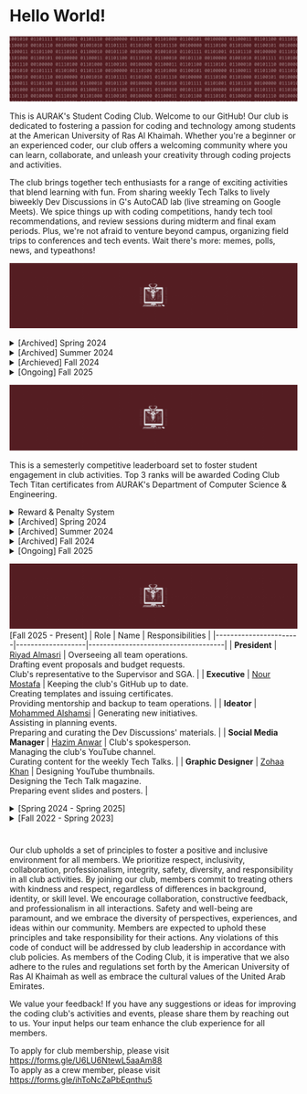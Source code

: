 # Hello World!
![](motto.gif)

This is AURAK's Student Coding Club. Welcome to our GitHub! Our club is dedicated to fostering a passion for coding and technology among students at the American University of Ras Al Khaimah. Whether you're a beginner or an experienced coder, our club offers a welcoming community where you can learn, collaborate, and unleash your creativity through coding projects and activities.

The club brings together tech enthusiasts for a range of exciting activities that blend learning with fun. From sharing weekly Tech Talks to lively biweekly Dev Discussions in G's AutoCAD lab (live streaming on Google Meets). We spice things up with coding competitions, handy tech tool recommendations, and review sessions during midterm and final exam periods. Plus, we're not afraid to venture beyond campus, organizing field trips to conferences and tech events. Wait there's more: memes, polls, news, and typeathons!

![](achievements.gif)

<details>
  <summary> [Archived] Spring 2024 </summary>

- [x] Renovate all of the club's brand graphics.
- [x] Establish an online presence on Github, YouTube, and Email.
- [x] Advertise vacant positions. (x3) 
- [x] Hire a new management team.
- [x] Acquire department faculty sponsors.
- [x] Establish Tech Talks: the weekly news, announcements, projects, polls, and memes post.
- [x] Establish Dev Discussions: 4 meet-ups per semester where we cover some extracurricular CS topics.
- [x] Establish Review Rounds: the YT review videos posted to aid students in preparing for their midterms and finals at AURAK.
- [x] [Winning Most Active Student Club Award.](cert.png)

**Total number of Tech Talks posted: 8** <br>
**Total number of Dev Discussions hosted: 2** <br>
**Total number of Review Rounds posted: 4** <br>
**Total number of events organized: 0** <br>
</details>

<details>
  <summary> [Archived] Summer 2024 </summary>

- [x] Hire a team of reviewers for Review Rounds.
- [x] Rebrand Tech Talk as a magazine.
- [x] Hire a graphic designer.
- [x] Books & Bytes collab with the Book Club. Created a tech-themed summer reading list and hosted an online reflective discussion. 

**Total number of Tech Talks posted: 9** <br>
**Total number of Dev Discussions hosted: 0** <br>
**Total number of Review Rounds posted: 2** <br>
**Total number of events organized: 1** <br>
</details>

<details>
  <summary> [Archieved] Fall 2024 </summary>

- [x] Participate in AURAK's club fair (banner, brochures, posters, typathons, and personality tests).
- [x] Renovate the Tech Titans Rewards & Penalties system.
- [x] Organize a trip to Wetex 2024.
- [x] Organize the department orientation event for freshmen `cout << "Hello World!";`
- [x] Collab with the Gaming Club on the Rubik's Cube event.
- [x] Collab with the Volunteering Club on the Rubik's Cube event.
- [x] Collab with Music Club on "Experience the Sound of Code" Dev Discussion.
- [x] [Winning Most Active Student Club Award.](cert2.jpg)

**Total number of Tech Talks posted: 10** <br>
**Total number of Dev Discussions hosted: 4** <br>
**Total number of Review Rounds posted: 4** <br>
**Total number of events organized: 4** <br>
</details>

<details>
  <summary> [Ongoing] Fall 2025 </summary>

 

**Total number of Tech Talks posted: 1** <br>
**Total number of Dev Discussions hosted: 0** <br>
**Total number of Review Rounds posted: 0** <br>
**Total number of events organized: 0** <br>
**Total amount of budget used: 0 AED** <br>
</details>

![](techtitans.gif)

This is a semesterly competitive leaderboard set to foster student engagement in club activities. Top 3 ranks will be awarded Coding Club Tech Titan certificates from AURAK's Department of Computer Science & Engineering.

<details>
  <summary> Reward & Penalty System</summary>
  
As of Fall 2024, the points accumulate through a binary-themed multiplier system. Every member of the club starts at 1 by default and enters the leaderboard once they activate a multiplier. Keep an eye out for the penalty system!

- **(pts x 2)** for voting on Tech Talk polls and staying engaged.
- **(pts x 4)** for getting featured in the programming memes competition.
- **(pts x 4)** for attending Dev Discussions.
- **(pts x 4)** for engaging in any requested volunteering activities/gigs.
- **(pts x 4)** for releasing major updates to an already submitted project.
- **(pts x 8)** for getting 1st place in typeathons.
- **(pts x 8)** for getting 1st place in a mentimeter question.
- **(pts x 8)** for participating in official coding club competitions.
- **(pts x 16)** for submitting a project to showcase in Dev Discussions.
- **(pts x 32)** for winning a 1st, 2nd, or 3rd place in official coding club competitions.
- **(pts x 32)** for winning best submitted project of the semester (including personal and course projects.)
- **(pts / 2)** for failing to meet the responsibilities of a volunteer position within the club.
- **(pts / 4)** for repeatedly ignoring club guidelines or expectations.
- **(pts / 8)** for plagiarism or cheating in any club competitions or events.

</details>

<details>
  <summary>[Archived] Spring 2024</summary>
<br>

| Rank | Member     |Major | Score |
|:----:|:----------:|:-----:|:-----:|
|🏆| **Ahmed Abuhajjaj**   | Artificial Intelligence | **55** |
|🥈| **Muhammad Mbarak**  | Artificial Intelligence | **40** |
|🥈| **Maram Sabri**  | Artificial Intelligence | **40** |
|🥉| **Abdulghani Sabbagh**  | Computer Engineering |**35** |
| **4**| **Zohaa Khan** | Mass Communication | **30** |
| **5**| **Fares Masarani**  | Artificial Intelligence | **20** |
| **5**| **Hinad Fransis**  | Artificial Intelligence |**20** |
| **6**| **Urita Sadallah**| Computer Science | **15** |
| **6**| **Abdullah Yousef**  | Computer Engineering| **15** |
| **6**| **Asma Aldhaibani**  | Computer Engineering | **15** |
| **7**| **Lina Abdalmajeed** | Artificial Intelligence | **10** |
| **7**|  **Abin Devarajan**  | Computer Engineering | **10** |
| **7**| **Nada Mohamed**  | Computer Engineering | **10** |
| **8**| **Kamel Mostafa**  | Computer Engineering | **5** |
| **8**| **Yousef Al Hayek**  | Artificial Intelligence | **5** |
| **8**| **Kirubel Mamo**  | Computer Science | **5** |
| **8**| **Aqsa Malik**  | Computer Science | **5** |
| **8**| **Ahaad Hussein**  | Computer Science | **5** |

<details>
  <summary>Major Wars</summary>
<br>

|&nbsp;&nbsp;&nbsp;&nbsp;&nbsp;&nbsp;&nbsp;&nbsp;&nbsp;&nbsp;&nbsp;&nbsp;&nbsp;&nbsp;&nbsp;&nbsp;&nbsp;&nbsp;&nbsp;&nbsp;&nbsp;&nbsp;&nbsp;&nbsp;&nbsp;&nbsp;&nbsp;&nbsp; **Rank** &nbsp;&nbsp;&nbsp;&nbsp;&nbsp;&nbsp;&nbsp;&nbsp;&nbsp;&nbsp;&nbsp;&nbsp;&nbsp;&nbsp;&nbsp;&nbsp;&nbsp;&nbsp;&nbsp;&nbsp;&nbsp;&nbsp;&nbsp;&nbsp;&nbsp;&nbsp;&nbsp;&nbsp;| &nbsp;&nbsp;&nbsp;&nbsp;&nbsp;&nbsp;&nbsp;&nbsp;&nbsp;&nbsp;&nbsp;&nbsp;&nbsp;&nbsp;&nbsp;&nbsp;&nbsp;&nbsp;&nbsp;&nbsp;&nbsp;&nbsp;&nbsp;&nbsp;&nbsp;&nbsp;&nbsp; **Major** &nbsp;&nbsp;&nbsp;&nbsp;&nbsp;&nbsp;&nbsp;&nbsp;&nbsp;&nbsp;&nbsp;&nbsp;&nbsp;&nbsp;&nbsp;&nbsp;&nbsp;&nbsp;&nbsp;&nbsp;&nbsp;&nbsp;&nbsp;&nbsp;&nbsp;&nbsp;&nbsp;| &nbsp;&nbsp;&nbsp;&nbsp;&nbsp;&nbsp;&nbsp;&nbsp;&nbsp;&nbsp;&nbsp;&nbsp;&nbsp;&nbsp;&nbsp;&nbsp;&nbsp;&nbsp;&nbsp;&nbsp;&nbsp;&nbsp;&nbsp;&nbsp;&nbsp;&nbsp;&nbsp; **Score** &nbsp;&nbsp;&nbsp;&nbsp;&nbsp;&nbsp;&nbsp;&nbsp;&nbsp;&nbsp;&nbsp;&nbsp;&nbsp;&nbsp;&nbsp;&nbsp;&nbsp;&nbsp;&nbsp;&nbsp;&nbsp;&nbsp;&nbsp;&nbsp;&nbsp;&nbsp;&nbsp;|
|:-----:|:------------------------:|:-------:|
|🏆| **Artificial Intelligence**   | **190** |
|🥈| **Computer Engineering**  | **90** |
|🥉| **Mass Communication**   | **30** |
|🥉| **Computer Science**   |**30** |

</details>

</details>

<details>
  <summary>[Archived] Summer 2024</summary>
  
<br>

| Rank | Member     | Major | Score |
|:----:|:----------:|:-----:|:-----:|
|🏆| **Abdulghani Sabbagh** | Computer Engineering | **75** |
|🥈| **Maram Sabri**  | Artificial Intelligence |**35** |
|🥈| **Kamel Mostafa**  | Computer Engineering | **35** |
|🥉| **Asma Aldhaibani**  | Computer Engineering | **20** |
| 4 | **Abdullah Yousef**  | Computer Engineering | **15** |
| 4 | **Ali Aldahmani**  | Artificial Intelligence | **15** |
| 4 | **Urita Sadallah**  | Computer Science | **15** |
| 4 | **Sulaiman Qeer**  | Artificial Intelligence | **15** |
| 4 | **Mohamed Abouissa**  | Computer Engineering | **15** |
| 6 | **Ahaad Hussein**  | Computer Science | **15** |
| 5 | **Tia Othman**  | Artificial Intelligence | **10** | 
| 5 | **Zohaa Khan**  | Mass Communication | **10** |
| 5 | **Ahmed Abuhajjaj**   | Artificial Intelligence | **10** |
| 5 | **Samar Assaf**  | Artificial Intelligence | **10** |
| 6 | **Mazen Eltawil**  | Artificial Intelligence | **5** |
| 6 | **Muhammad Mbarak**  | Artificial Intelligence | **5** |
| 6 | **Hassan Mashaal**  | Electrical Engineering | **5** |
| 6 | **Areeba Atique**  | Computer Science | **5** |
| 6 | **Abdulla Alshehhi**  | Artificial Intelligence | **5** |
| 6 | **Muhammed Shafi**  | Computer Engineering | **5** |
| 6 | **Hamda Alali**  | Artificial Intelligence | **5** |
| 6 | **Khaula Khamis**  | Computer Science | **5** |
| 6 | **Ahmed Albakr**  | Artificial Intelligence | **5** |

<details>
  <summary>Major Wars</summary>
<br>

|&nbsp;&nbsp;&nbsp;&nbsp;&nbsp;&nbsp;&nbsp;&nbsp;&nbsp;&nbsp;&nbsp;&nbsp;&nbsp;&nbsp;&nbsp;&nbsp;&nbsp;&nbsp;&nbsp;&nbsp;&nbsp;&nbsp;&nbsp;&nbsp;&nbsp;&nbsp;&nbsp;&nbsp; **Rank** &nbsp;&nbsp;&nbsp;&nbsp;&nbsp;&nbsp;&nbsp;&nbsp;&nbsp;&nbsp;&nbsp;&nbsp;&nbsp;&nbsp;&nbsp;&nbsp;&nbsp;&nbsp;&nbsp;&nbsp;&nbsp;&nbsp;&nbsp;&nbsp;&nbsp;&nbsp;&nbsp;&nbsp;| &nbsp;&nbsp;&nbsp;&nbsp;&nbsp;&nbsp;&nbsp;&nbsp;&nbsp;&nbsp;&nbsp;&nbsp;&nbsp;&nbsp;&nbsp;&nbsp;&nbsp;&nbsp;&nbsp;&nbsp;&nbsp;&nbsp;&nbsp;&nbsp;&nbsp;&nbsp;&nbsp; **Major** &nbsp;&nbsp;&nbsp;&nbsp;&nbsp;&nbsp;&nbsp;&nbsp;&nbsp;&nbsp;&nbsp;&nbsp;&nbsp;&nbsp;&nbsp;&nbsp;&nbsp;&nbsp;&nbsp;&nbsp;&nbsp;&nbsp;&nbsp;&nbsp;&nbsp;&nbsp;&nbsp;| &nbsp;&nbsp;&nbsp;&nbsp;&nbsp;&nbsp;&nbsp;&nbsp;&nbsp;&nbsp;&nbsp;&nbsp;&nbsp;&nbsp;&nbsp;&nbsp;&nbsp;&nbsp;&nbsp;&nbsp;&nbsp;&nbsp;&nbsp;&nbsp;&nbsp;&nbsp;&nbsp; **Score** &nbsp;&nbsp;&nbsp;&nbsp;&nbsp;&nbsp;&nbsp;&nbsp;&nbsp;&nbsp;&nbsp;&nbsp;&nbsp;&nbsp;&nbsp;&nbsp;&nbsp;&nbsp;&nbsp;&nbsp;&nbsp;&nbsp;&nbsp;&nbsp;&nbsp;&nbsp;&nbsp;|
|:-----:|:------------------------:|:-------:|
|🏆| **Computer Engineering**   | **165** |
|🥈| **Artificial Intelligence**  | **110** |
|🥉| **Computer Science**   | **40** |
|**4**| **Mass Communication**   |**10** |
|**5**| **Electrical Engineering** | **5** |

</details>
</details>

<details>
  <summary>[Archived] Fall 2024</summary>
  
<br>

| Rank | Member     | Major | Score |
|:----:|:----------:|:-----:|:-----:|
|🏆| **Abdulghani Sabbagh** | Computer Engineering | **590,295,810,358,705,651,712** |
|🥈| **Fares Masarani**  | Artificial Intelligence | **18,446,744,073,709,551,616** |
|🥉| **Aashif**  | Electrical Engineering | **281,474,976,710,656** |
|**4**| **Arsh Khan**  | Mechanical Engineering | **8,589,934,592** |
|**5**| **Maram Sabri**  | Artificial Intelligence |**4,294,967,296** |
|**5**| **Abdullah Yousef**  | Computer Engineering | **4,294,967,296** |
|**6**| **Hinad Fransis**  | Artificial Intelligence |**268,435,456** |
|**7**| **Ahmed Abuhajjaj**   | Artificial Intelligence | **16,777,216** |
|**8**| **Kamel Mostafa**  | Computer Engineering | **4,194,304** |
|**9**| **Aleksei Kovalev**  | Computer Science | **131,072** |
|**10**| **Mahmoud Khalaf**  | Artificial Intelligence | **65,536** |
|**11**| **Mohammed Sadiq**  | Computer Engineering | **32,768** |
|**11**| **Mayaz Bakoura**  | Computer Science | **32,768** |
|**12**| **Litik Aswani**  | Artificial Intelligence | **8,192** |
|**12**| **Basheer**  | Artificial Intelligence | **8,192** |
|**13**| **Urita Sadallah**  | Computer Science | **4,096** |
|**14**| **Muhamed Nor**  | Artificial Intelligence | **2,048** |
|**14**| **Omar Alnuaimi**  | Computer Engineering | **2,048** |
|**15**| **Nada Elkadi**  | Computer Science | **1,024** |
|**15**| **Areedah Atta**  | Artificial Intelligence | **1,024** |
|**15**| **Loai Hassan**  | Chemical Engineering | **1,024** |
|**16**| **Samuel Joshy**  | Mechanical Engineering | **512** |
|**17**| **Yousef Al Hayek**  | Artificial Intelligence | **256** |
|**18**| **Taha Tunkiwala**  | Computer Engineering | **128** |
|**19**| **Karam Al Tawashi**  | Mechanical Engineering | **64** |
|**19**| **Yazan Qazzaz**  | Mechanical Engineering | **64** |
|**20**| **Ahaad Seif**  | Computer Science | **32** |
|**20**| **Eisa Hafiz**  | Computer Science | **32** |
|**20**| **Andrey**  | Computer Science | **32** |
|**20**| **Abijith Vathukkad**  | Computer Engineering | **32** |
|**21**| **Husain Para**  | Computer Science | **16** |
|**21**| **Alaa Eddin**  | Artificial Intelligence | **16** |
|**21**| **Nada Osama Mohamed**  | Computer Engineering | **16** |
|**21**| **Edwin Anthony**  | Computer Engineering | **16** |
|**21**| **Mariam Awad**  | Biotechnology | **16** |
|**21**| **Abinraj Bhaskaran**  | Computer Engineering | **16** |
|**22**| **Fazil**  | Computer Engineering | **8** |
|**22**| **Lougin**  | Architecture | **8** |
|**22**| **Farah**  | Business | **8** |
|**22**| **Lana Zanneh**  | Computer Science | **8** |
|**22**| **Hamza Khalid**  | Computer Engineering | **8** |
|**22**| **Ali Alteneiji**  | Artificial Intelligence | **8** |
|**22**| **Mohamed Abusaada**  | Computer Engineering | **8** |
|**22**| **Areej**  | Biotechnology | **8** |
|**22**| **Asma Aldhaibani**  | Computer Engineering | **8** |
|**22**| **Sulaiman Qeer**  | Artificial Intelligence | **8** |
|**23**| **Venkata Sivamani**  | Computer Science | **4** |
|**23**| **Sara Alshihh**  | Architecture | **4** |
|**23**| **Mohamed Fazil Mohamed Anwar**  | Computer Engineering | **4** |
|**23**| **Fatima Farooq**  | Computer Engineering | **4** |
|**23**| **Khaula Mohammed Khamis**  | Computer Science | **4** |
|**23**| **Nada Naser**  | Computer Science | **4** |
|**23**| **Maryam Haris**  | Computer Science | **4** |
|**23**| **Laiba Shahid**  | Business | **4** |
|**23**| **Rahmet Gudeta**  | Computer Science | **4** |
|**23**| **Muhammad Durri**  | Biotechnology | **4** |
|**23**| **Seifeleslam Habib**  | Biotechnology | **4** |
|**23**| **Abdulla Alshehhi**  | Artificial Intelligence | **4** |
|**23**| **Sandra Chaar**  | Artificial Intelligence | **4** |
|**23**| **Blessy Binu**  | Computer Engineering | **4** |
|**23**| **Habiba Selim**  | Computer Engineering | **4** |
|**23**| **Mansoor Alshehhi**  | Artificial Intelligence | **4** |
|**23**| **Rawan Rashid**  | Computer Science | **4** |
|**23**| **Muhammed Rabeeh Mattath**  | Computer Science | **4** |
|**23**| **Lojain Mohamed**  | Artificial Intelligence | **4** |
|**23**| **Mohammed Dawoud**  | Artificial Intelligence | **4** |
|**23**| **Abdulla Osama Alsaeed**  | Artificial Intelligence | **4** |
|**23**| **Hoor Abdelrahman**  | Artificial Intelligence | **4** |
|**23**| **Muhammad Irtiza**  | Computer Science | **4** |
|**23**| **Laith Al Homoud**  | Computer Science | **4** |
|**23**| **Kenzy Osama**  | Artificial Intelligence | **4** |
|**23**| **Hoor Khleifat**  | Computer Engineering | **4** |
|**23**| **Zaineh Khawaja**  | Computer Engineering | **4** |
|**23**| **Yara Afifi**  | Computer Science | **4** |
|**23**| **Bashar Odtallah**  | Artificial Intelligence | **4** |
|**23**| **Sami Saadi**  | Computer Science | **4** |
|**23**| **Ayman Bakroun**  | Civil Engineering | **4** |
|**23**| **Haameed Fouzaan**  | Artificial Intelligence | **4** |
|**23**| **Fatima Alam**  | Computer Engineering | **4** |
|**23**| **Mohd Hasanul Alam**  | Computer Science | **4** |
|**23**| **Mohamed AbouSaada**  | Computer Engineering | **4** |
|**23**| **Mazen Eltawil**  | Artificial Intelligence | **4** |
|**24**| **Ramamoorthy Devananth**  | Mechanical Engineering | **2** |
|**24**| **Anas Qaiser**  | Artificial Intelligence | **2** |
|**24**| **Ghaleb Al-Doboni**  | Artificial Intelligence | **2** |
|**24**| **Noor Mohamed**  | Artificial Intelligence | **2** |
|**24**| **Youssef Nazzai**  | Artificial Intelligence | **2** |


<details>
  <summary>Major Wars</summary>
<br>


|&nbsp;&nbsp;&nbsp;&nbsp;&nbsp;&nbsp;&nbsp;&nbsp;&nbsp;&nbsp;&nbsp;&nbsp;&nbsp;&nbsp;&nbsp;&nbsp;&nbsp;&nbsp;&nbsp;&nbsp;&nbsp;&nbsp;&nbsp;&nbsp;&nbsp;&nbsp;&nbsp;&nbsp; **Rank** &nbsp;&nbsp;&nbsp;&nbsp;&nbsp;&nbsp;&nbsp;&nbsp;&nbsp;&nbsp;&nbsp;&nbsp;&nbsp;&nbsp;&nbsp;&nbsp;&nbsp;&nbsp;&nbsp;&nbsp;&nbsp;&nbsp;&nbsp;&nbsp;&nbsp;&nbsp;&nbsp;&nbsp;| &nbsp;&nbsp;&nbsp;&nbsp;&nbsp;&nbsp;&nbsp;&nbsp;&nbsp;&nbsp;&nbsp;&nbsp;&nbsp;&nbsp;&nbsp;&nbsp;&nbsp;&nbsp;&nbsp;&nbsp;&nbsp;&nbsp;&nbsp;&nbsp;&nbsp;&nbsp;&nbsp; **Major** &nbsp;&nbsp;&nbsp;&nbsp;&nbsp;&nbsp;&nbsp;&nbsp;&nbsp;&nbsp;&nbsp;&nbsp;&nbsp;&nbsp;&nbsp;&nbsp;&nbsp;&nbsp;&nbsp;&nbsp;&nbsp;&nbsp;&nbsp;&nbsp;&nbsp;&nbsp;&nbsp;| &nbsp;&nbsp;&nbsp;&nbsp;&nbsp;&nbsp;&nbsp;&nbsp;&nbsp;&nbsp;&nbsp;&nbsp;&nbsp;&nbsp;&nbsp;&nbsp;&nbsp;&nbsp;&nbsp;&nbsp;&nbsp;&nbsp;&nbsp;&nbsp;&nbsp;&nbsp;&nbsp; **Score** &nbsp;&nbsp;&nbsp;&nbsp;&nbsp;&nbsp;&nbsp;&nbsp;&nbsp;&nbsp;&nbsp;&nbsp;&nbsp;&nbsp;&nbsp;&nbsp;&nbsp;&nbsp;&nbsp;&nbsp;&nbsp;&nbsp;&nbsp;&nbsp;&nbsp;&nbsp;&nbsp;|
|:-----:|:------------------------:|:-------:|
|🏆| **Computer Engineering**  | **590,295,810,363,004,848,400** |
|🥈| **Artificial Intelligence**   | **18,446,744,078,289,816,916** |
|🥉| **Electrical Engineering** | **281,474,976,710,656** |
|**4**| **Mechanical Engineering**   | **8,589,935,234** |
|**5**| **Computer Science** | **169,064** |
|**6**| **Chemical Engineering** | **1,024** |
|**7**| **Biotechnology** | **32** |
|**8**| **Architecture** | **12** |
|**8**| **Business** | **12** |
|**9**| **Civil Engineering** | **4** |

</details>
</details>

<details>
  <summary>[Ongoing] Fall 2025</summary>
  
<br>



<details>
  <summary>Major Wars</summary>
<br>


</details>
</details>

![](crew.gif)
[Fall 2025 - Present]
| Role                  | Name              | Responsibilities                    |
|-----------------------|-------------------|-------------------------------------|
| **President**         | [Riyad Almasri](https://github.com/TarboushMCC)  | Overseeing all team operations. <br> Drafting event proposals and budget requests. <br> Club's representative to the Supervisor and SGA. |
| **Executive**           | [Nour Mostafa](https://github.com/Nour-MK) | Keeping the club's GitHub up to date. <br> Creating templates and issuing certificates. <br> Providing mentorship and backup to team operations. |
| **Ideator**           | [Mohammed Alshamsi](https://github.com/M-Alshamsi) | Generating new initiatives. <br> Assisting in planning events. <br> Preparing and curating the Dev Discussions' materials. |
| **Social Media Manager** | [Hazim Anwar](https://github.com/win-x-u-r)  | Club's spokesperson. <br> Managing the club's YouTube channel. <br> Curating content for the weekly Tech Talks. |
| **Graphic Designer**  | [Zohaa Khan](https://github.com/Zohaax) | Designing YouTube thumbnails. <br> Designing the Tech Talk magazine. <br> Preparing event slides and posters. |

<details>
  <summary>[Spring 2024 - Spring 2025]</summary>
  
| Role                  | Name              | Responsibilities                    |
|-----------------------|-------------------|-------------------------------------|
| **President**         | [Nour Mostafa](https://github.com/Nour-MK)  | Overseeing all team operations and planning events. <br> Reporting to Clubs' Committee. |
| **Vice President**    | [Youssef Azizeldin](https://github.com/YoussefAzizeldin)  | Support the president. <br> Club's spokesperson. |
| **Executive**         | [Mohamed Abouissa](https://github.com/Mohamed-Abouissa)   | Assisting the president and vice. <br> Manage club's finances.   |
| **Ideator**           | [Mohammed Alshamsi](https://github.com/M-Alshamsi) | Generating new initiatives. <br> Preparing and curating the Dev Discussions' materials. |
| **Ideator**           | [Mukerem Shifa]() | Generating new initiatives. <br> Assisting with various club activities. |
| **Social Media Manager** | [Hazim Anwar](https://github.com/win-x-u-r)  | Managing our YouTube channel (Review Rounds & Coding Club Commends). <br> Preparing and curating our weekly Tech Talks. |
| **Videographer**  | [Muhammad Mustafa](https://www.behance.net/mrshark25) | Creating visual promotional content. <br> Coverage footage for the club's events and initiatives. |
| **Graphic Designer**  | [Mohamed Abouissa](https://github.com/Mohamed-Abouissa) | Creating visual content <br> (i.e. Dev Discussions agendas, Review Rounds thumbnails, Tech Talk magazine.) |
| **Graphic Designer**  | [Zohaa Khan](https://github.com/Zohaax) | Creating visual content <br> (i.e. Posters, Banners, Brochures, Slides, Certificates.) |
| **Graphic Designer**  | [Aamir Mohammed](https://aamirartistry.wixsite.com/aamirartistry) | Creating visual promotional content. <br> Coverage footage for the club's events and initiatives. |

</details>

<details>
  <summary>[Fall 2022 - Spring 2023]</summary>

| Role               | Name             | Responsibilities                       |
|--------------------|------------------|----------------------------------------|
| **President**      | Hinad Fransis    | Overseeing all operations and strategy. |
| **Vice President** | Ghaleb Aldoboni  | Assisting the President and managing internal affairs. |
| **Executive**      | Mai Mansour      | Executing strategic plans and projects. |
| **Executive**      | Mazin Khider     | Supporting the implementation of initiatives. |

</details>
  
#

Our club upholds a set of principles to foster a positive and inclusive environment for all members. We prioritize respect, inclusivity, collaboration, professionalism, integrity, safety, diversity, and responsibility in all club activities. By joining our club, members commit to treating others with kindness and respect, regardless of differences in background, identity, or skill level. We encourage collaboration, constructive feedback, and professionalism in all interactions. Safety and well-being are paramount, and we embrace the diversity of perspectives, experiences, and ideas within our community. Members are expected to uphold these principles and take responsibility for their actions. Any violations of this code of conduct will be addressed by club leadership in accordance with club policies. As members of the Coding Club, it is imperative that we also adhere to the rules and regulations set forth by the American University of Ras Al Khaimah as well as embrace the cultural values of the United Arab Emirates.

We value your feedback! If you have any suggestions or ideas for improving the coding club's activities and events, please share them by reaching out to us. Your input helps our team enhance the club experience for all members.

To apply for club membership, please visit https://forms.gle/U6LU6NtewL5aaAm88 <br>
To apply as a crew member, please visit https://forms.gle/ihToNcZaPbEqnthu5
